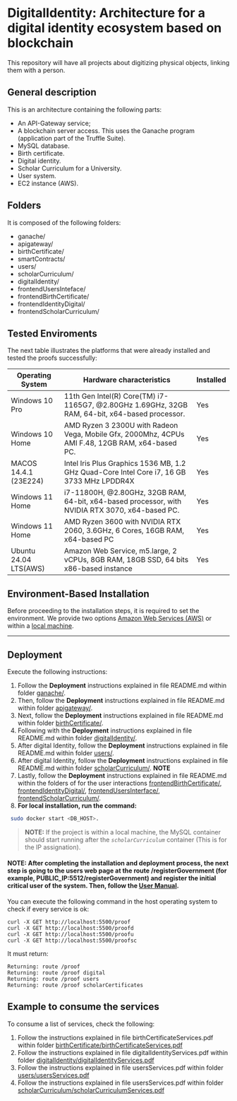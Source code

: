 # DigitalIdentity: Architecture for a digital identity ecosystem based on blockchain
This repository will have all projects about digitizing physical objects, linking them with a person.

## General description
  This is an architecture containing the following parts: 
  - An API-Gateway service;
  - A blockchain server access. This uses the Ganache program (application part of the Truffle Suite).
  - MySQL database.
  - Birth certificate.
  - Digital identity.
  - Scholar Curriculum for a University.
  - User system. 
  - EC2 instance (AWS).

## Folders
  It is composed of the following folders:

  - ganache/
  - apigateway/
  - birthCertificate/
  - smartContracts/
  - users/
  - scholarCurriculum/
  - digitalIdentity/
  - frontendUsersInteface/
  - frontendBirthCertificate/
  - frontendIdentityDigital/
  - frontendScholarCurriculum/




## Tested Enviroments

The next table illustrates the platforms that were already installed and tested the proofs successfully:

Operating System     |      Hardware characteristics                                                                   | Installed 
-----------------    | ------------------------------------                                                            | --------- 
Windows 10 Pro       | 11th Gen Intel(R) Core(TM) i7-1165G7,  @2.80GHz 1.69GHz, 32GB RAM, 64-bit, x64-based processor. |   Yes
Windows 10 Home      | AMD Ryzen 3 2300U with Radeon Vega, Mobile Gfx, 2000Mhz, 4CPUs AMI F.48, 12GB RAM, x64-based PC.|   Yes 
MACOS 14.4.1 (23E224)| Intel Iris Plus Graphics 1536 MB, 1.2 GHz Quad-Core Intel Core i7,  16 GB 3733 MHz LPDDR4X      |   Yes    
Windows 11 Home      |  i7-11800H, @2.80GHz, 32GB RAM, 64-bit, x64-based processor, with NVIDIA RTX 3070, x64-based PC.|   Yes
Windows 11 Home      | AMD Ryzen 3600 with NVIDIA RTX 2060, 3.6GHz, 6 Cores, 16GB RAM, x64-based PC                    |   Yes
Ubuntu 24.04 LTS(AWS)| Amazon Web Service, m5.large, 2 vCPUs, 8GB RAM, 18GB SSD, 64 bits x86-based instance            |   Yes





## Environment-Based Installation
Before proceeding to the installation steps, it is required to set the environment. We provide two options [Amazon Web Services (AWS)](https://github.com/UPTokenizing/digitalIdentity/blob/main/AWS-Setup.md) or within a [local machine](https://github.com/UPTokenizing/digitalIdentity/blob/main/Local-Setup.md).


---

## Deployment
  Execute the following instructions:    
  1. Follow the **Deployment** instructions explained in file README.md within folder [ganache/](https://github.com/UPTokenizing/digitalIdentity/tree/main/ganache/Deployment.md).
  2. Then, follow the **Deployment** instructions explained in file README.md within folder [apigateway/](https://github.com/UPTokenizing/digitalIdentity/tree/main/apigateway/Deployment.md).
  3. Next, follow the **Deployment** instructions explained in file README.md within folder [birthCertificate/](https://github.com/UPTokenizing/digitalIdentity/tree/main/birthCertificate/Deployment.md).
  4. Following with the **Deployment** instructions explained in file README.md within folder [digitalIdentity/](https://github.com/UPTokenizing/digitalIdentity/tree/main/digitalIdentity/Deployment.md).
  5. After digital Identity, follow the **Deployment** instructions explained in file README.md within folder [users/](https://github.com/UPTokenizing/digitalIdentity/tree/main/users/Deployment.md).
  6. After digital Identity, follow the **Deployment** instructions explained in file README.md within folder [scholarCurriculum/](https://github.com/UPTokenizing/digitalIdentity/tree/main/scholarCurriculum/Deployment.md). **NOTE**
  7. Lastly, follow the **Deployment** instructions explained in file README.md within the folders of for the user interactions [frontendBirthCertificate/](https://github.com/UPTokenizing/digitalIdentity/tree/main/frontendBirthCertificate/Deployment.md), [frontendIdentityDigital/](https://github.com/UPTokenizing/digitalIdentity/tree/main/frontendIdentityDigital/Deployment.md), [frontendUsersInterface/](https://github.com/UPTokenizing/digitalIdentity/tree/main/frontendUsersInteface/Deployment.md), [frontendScholarCurriculum/](https://github.com/UPTokenizing/digitalIdentity/tree/main/frontendScholarCurriculum/Deployment.md).
  8. **For local installation, run the command:**
   ```bash
    sudo docker start <DB_HOST>.
   ```
  
  > **NOTE:** If the project is within a local machine, the MySQL container should start running after the *`scholarCurriculum`* container (This is for the IP assignation).

  #### **NOTE:**  After completing the installation and deployment process, the next step is going to the users web page at the route /registerGovernment (for example, PUBLIC_IP:5512/registerGovernment) and register the initial critical user of the system. Then, follow the [User Manual](https://github.com/UPTokenizing/digitalIdentity/blob/main/UserManual.pdf).

You can execute the following command in the host operating system to check if every service is ok:
    
    curl -X GET http://localhost:5500/proof
    curl -X GET http://localhost:5500/proofd
    curl -X GET http://localhost:5500/proofu
    curl -X GET http://localhost:5500/proofsc


It must return:
   
    Returning: route /proof
    Returning: route /proof digital
    Returning: route /proof users
    Returning: route /proof scholarCertificates

## Example to consume the services
To consume a list of services, check the following:
  
  1. Follow the instructions explained in file birthCertificateServices.pdf within folder [birthCertificate/birthCertificateServices.pdf](https://github.com/UPTokenizing/digitalIdentity/blob/main/birthCertificate/birthCertificateServices.pdf)
  2. Follow the instructions explained in file digitalIdentityServices.pdf within folder [digitalIdentity/digitalIdentityServices.pdf](https://github.com/UPTokenizing/digitalIdentity/blob/main/digitalIdentity/digitalIdentityServices.pdf)
  3. Follow the instructions explained in file usersServices.pdf within folder [users/usersServices.pdf](https://github.com/UPTokenizing/digitalIdentity/blob/main/users/usersServices.pdf)
  4. Follow the instructions explained in file usersServices.pdf within folder [scholarCurriculum/scholarCurriculumServices.pdf](https://github.com/UPTokenizing/digitalIdentity/blob/main/scholarCurriculum/scholarCurriculumServices.pdf)
        
